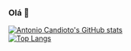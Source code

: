 ### Olá 🙂
[![Antonio Candioto's GitHub stats](https://github-readme-stats.vercel.app/api?username=antoniolpcan&show_icons=true&theme=gruvbox)](https://github.com/antoniolpcan?tab=repositories) <br>
[![Top Langs](https://github-readme-stats.vercel.app/api/top-langs/?username=antoniolpcan&show_icons=true&langs_count=3&theme=gruvbox)](https://github.com/antoniolpcan?tab=repositories)
